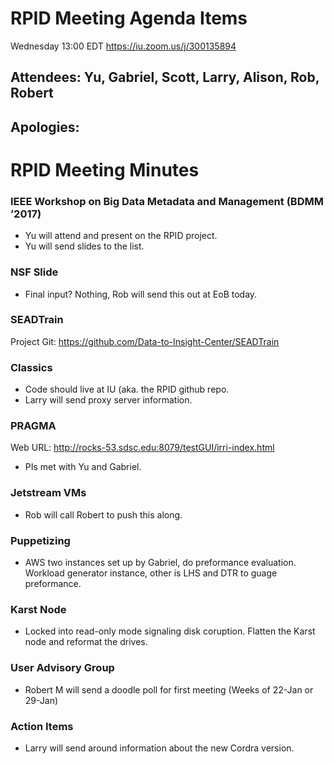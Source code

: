 # RPID Meeting Agenda Items
Wednesday 13:00 EDT
https://iu.zoom.us/j/300135894
   
## Attendees: Yu, Gabriel, Scott, Larry, Alison, Rob, Robert
## Apologies: 
   
# RPID Meeting Minutes

### IEEE Workshop on Big Data Metadata and Management (BDMM ’2017)
   * Yu will attend and present on the RPID project.
   * Yu will send slides to the list. 
  
### NSF Slide
   * Final input? Nothing, Rob will send this out at EoB today. 

### SEADTrain
Project Git:
https://github.com/Data-to-Insight-Center/SEADTrain

### Classics
   * Code should live at IU (aka. the RPID github repo.
   * Larry will send proxy server information.
   
### PRAGMA
Web URL: http://rocks-53.sdsc.edu:8079/testGUI/irri-index.html
   * PIs met with Yu and Gabriel. 

### Jetstream VMs
   * Rob will call Robert to push this along. 
  
### Puppetizing
   * AWS two instances set up by Gabriel, do preformance evaluation. Workload generator instance, other is LHS and DTR to guage preformance.

### Karst Node
   * Locked into read-only mode signaling disk coruption. Flatten the Karst node and reformat the drives. 

### User Advisory Group
   * Robert M will send a doodle poll for first meeting (Weeks of 22-Jan or 29-Jan)

### Action Items
   * Larry will send around information about the new Cordra version. 
